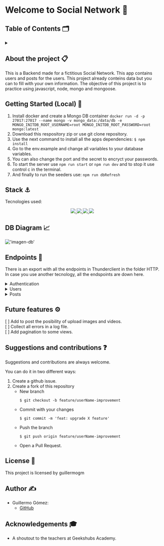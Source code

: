 
# Welcome to Social Network 📱

 ## Table of Contents 🗂️
<details>
  <summary></summary>
  <ol>
    <li><a href="#about-the-project">About the project 📋</a></li>
    <li><a href="#getting-started">Getting started 🚀</a></li>
    <li><a href="#stack">Stack ⚓</a></li>
    <li><a href="#diagrama-bd">DB Diagram 📈</a></li>
    <li><a href="#endpoints">Endpoints 📌</a></li>
    <li><a href="#futuras-funcionalidades">Future features ⚙️</a></li>
    <li><a href="#contribuciones">Suggestions and contributions ❓</a></li>
    <li><a href="#licencia">License 🔑</a></li>
    <li><a href="#author">Author ✍️</a></li>
    <li><a href="#acknowledgments">Acknowledgments 🎓</a></li>
  </ol>
</details>

<div id="about-the-project"></div>

## About the project 📋
This is a Backend made for a fictitious Social Network. This app contains users and  posts for the users. This project already conteins data but you can to fill with your own information.
The objective of this project is to practice using javascript, node, mongo and mongoose.

<div id="getting-started"></div>

## Getting Started (Local) 	🚀
1. Install docker and create a Mongo DB container
``` docker run -d -p 27017:27017 --name mongo -v mongo_data:/data/db -e MONGO_INITDB_ROOT_USERNAME=root MONGO_INITDB_ROOT_PASSWORD=root mongo:latest ```
2. Download this respository zip or use git clone repository.
3. Use the next command to install all the apps dependencies: ` $ npm install `
4. Go to the env.example and change all variables to your database variables.
5. You can also change the port and the secret to encryct your passwords.
6. To start the server use `npm run start` or `npm run dev` and to stop it use control c in the terminal.
7. And finally to run the seeders use: `npm run dbRefresh` 

<div id="stack"></div> 

## Stack ⚓
Tecnologies used:
<div align="center">
<a href=" https://developer.mozilla.org/es/docs/Web/JavaScript">
    <img src= "https://img.shields.io/badge/javascipt-EFD81D?style=for-the-badge&logo=javascript&logoColor=black"/>
</a>
<a href="https://www.mongodb.com/es">
    <img src= "https://img.shields.io/badge/MongoDB-%234ea94b.svg?style=for-the-badge&logo=mongodb&logoColor=white"/>
</a>
<a href="https://nodejs.org/es/">
    <img src= "https://img.shields.io/badge/node.js-026E00?style=for-the-badge&logo=node.js&logoColor=white"/>
</a>
<a href="https://mongoosejs.com/">
    <img src= "https://img.shields.io/badge/-Mongoose-880000?style=for-the-badge&logo=node.js&logoColor=white"/>
</a>
 </div>

<div id="diagrama-bd"></div>

## DB Diagram 	📈
!['imagen-db'](./images/Db-diagram.png)

<div id="endpoints"></div>

## Endpoints 📌
There is an export with all the endpoints in Thunderclient in the folder HTTP. In case you use another tecnology, all the endspoints are down here.

<details>
<summary>Authentication</summary>

- **Register user**

          POST http://localhost:4010/api/auth/register

    body:

    ```js
        {
            "email": "emilychen@email.com",
            "password": "123456789"
        }
    ```

<br>

- **Login user**	

          POST http://localhost:4010/api/auth/login

    body:

    ```js
        {
            "email": "emilychen@email.com",
            "password": "123456789"
        }
    ```

</details>
<details>
<summary>Users</summary>

- **View all users** (IS SUPER_ADMIN)

          GET http://localhost:4010/api/users

    auth:

    ```js
        auth token
    ```

<br>

- **View user profile**

          GET http://localhost:4010/api/users/profile

    auth:

    ```js
        auth token
    ```

<br>

- **Update user profile**

          PUT http://localhost:4010/api/users/profile

    body:

    ```js
        {
            "email": "change@email.com"
        }
    ```

    auth:

    ```js
        auth token
    ```
<br>

- **Get user by email** (IS SUPER_ADMIN)

          GET http://localhost:4010/api/users/?email=oliverbrown@email.com

    auth:

    ```js
        auth token
    ```
<br>

- **Delete user by id** (IS SUPER_ADMIN)

          DELETE http://localhost:4010/api/users/:id
    
    auth:

    ```js
        auth token
    ```
<br>

- **Change role by id** (IS SUPER_ADMIN)

          PUT http://localhost:4010/api/users/:id

    body:

    ```js
        {
            "role": "admin"
        }
    ```

    auth:

    ```js
        auth token
    ```
<br>

- **Follow user**

          PUT http://localhost:4010/api/users/follow/:userId

    auth:

    ```js
        auth token
    ```

</details>
<details>
<summary>Posts</summary>

- **Create post** 

          POST http://localhost:4010/api/posts/

    body:

    ```js
        {
            "title": "Trial Post",
            "content": "Trial Post"
        }
    ```

    auth:

    ```js
        auth token
    ```

<br>

- **Delete post**

          DELETE http://localhost:4010/api/posts/:id

    auth:

    ```js
        auth token
    ```

<br>

- **Update post**

          PUT http://localhost:4010/api/posts/:id

    body:

    ```js
        {
            "content": "update succesfully"
        }
    ```

    auth:

    ```js
        auth token
    ```

<br>

- **Get own posts**

          GET http://localhost:4010/api/posts/own

    auth:

    ```js
        auth token
    ```

<br>

- **Get all posts**

          GET http://localhost:4010/api/posts/


<br>

- **Get post by id**

          GET http://localhost:4010/api/posts/:id

<br>

- **Get posts by a user** 

          GET http://localhost:4010/api/posts/users/:user

<br>

- **Like and dislike post**

          PUT http://localhost:4010/api/posts/like/:id


    auth:

    ```js
        auth token
    ```

<br>

- **Get following posts**

          GET http://localhost:4010/api/posts/timeline


    auth:

    ```js
        auth token
    ```

</details>


<div id="futuras-funcionalidades"> </div>

## Future features ⚙️
[ ] Add to post the posibility of upload images and  videos. <br>
[ ] Collect all errors in a log file.<br>
[ ] Add pagination to some views.<br>

<div id="contribuciones"></div>

## Suggestions and contributions ❓
Suggestions and contributions are always welcome.

You can do it in two different ways:

1. Create a github issue.
2. Create a fork of this repository
    - New branch 
        ```
        $ git checkout -b feature/userName-improvement
        ```
    - Commit with your changes 
        ```
        $ git commit -m 'feat: upgrade X feature'
        ```
    - Push the branch 
        ```
        $ git push origin feature/userName-improvement
        ```
    - Open a Pull Request.

<div id="licencia"></div>

## License 🔑
This project is licensed by guillermogm

 <div id="author"></div>

## Author ✍️
* Guillermo Gómez:
    * [GitHub](https://github.com/guillermogm)

<div id="acknowledgments"></div>

## Acknowledgements 🎓
* A shoutout to the teachers at Geekshubs Academy.
